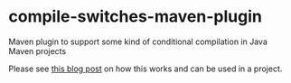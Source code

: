 # compile-switches-maven-plugin
Maven plugin to support some kind of conditional compilation in Java Maven projects

Please see [this blog post](https://www.renebergelt.de/blog/2018/03/conditional-compilation-with-java-and-maven/) on how this works and can be used in a project.
